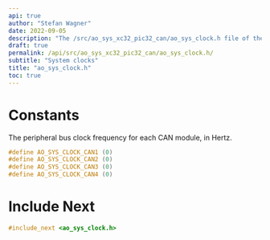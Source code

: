 ```yaml
---
api: true
author: "Stefan Wagner"
date: 2022-09-05
description: "The /src/ao_sys_xc32_pic32_can/ao_sys_clock.h file of the ao real-time operating system."
draft: true
permalink: /api/src/ao_sys_xc32_pic32_can/ao_sys_clock.h/
subtitle: "System clocks"
title: "ao_sys_clock.h"
toc: true
---
```


# Constants

The peripheral bus clock frequency for each CAN module, in Hertz.

```c
#define AO_SYS_CLOCK_CAN1 (0)
#define AO_SYS_CLOCK_CAN2 (0)
#define AO_SYS_CLOCK_CAN3 (0)
#define AO_SYS_CLOCK_CAN4 (0)
```

# Include Next

```c
#include_next <ao_sys_clock.h>
```
